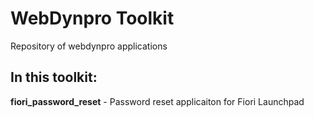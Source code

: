 # WebDynpro Toolkit
Repository of webdynpro applications

## In this toolkit:

**fiori_password_reset** - Password reset applicaiton for Fiori Launchpad
